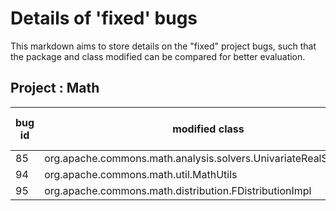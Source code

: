 # Details of 'fixed' bugs 

This markdown aims to store details on the "fixed" project bugs, such that the package and class modified can be compared for better evaluation. 


## Project : Math 
|bug id | modified class | Plausible fixes generated?|
|--------|----------------|--------------- |
| 85| org.apache.commons.math.analysis.solvers.UnivariateRealSolverUtils |Y|
|94|org.apache.commons.math.util.MathUtils|N|
| 95| org.apache.commons.math.distribution.FDistributionImpl | Y|

